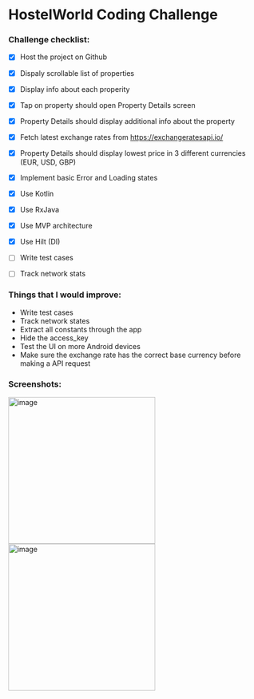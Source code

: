 # HostelWorld Coding Challenge

### Challenge checklist:

- [x]  Host the project on Github
- [x]  Dispaly scrollable list of properties
- [x]  Display info about each properity
- [x]  Tap on property should open Property Details screen
- [x]  Property Details should display additional info about the property
- [x]  Fetch latest exchange rates from https://exchangeratesapi.io/
- [x]  Property Details should display lowest price in 3 different currencies (EUR, USD, GBP)
- [x]  Implement basic Error and Loading states 
- [x]  Use Kotlin
- [x]  Use RxJava
- [x]  Use MVP architecture
- [x]  Use Hilt (DI)
- [ ]  Write test cases
- [ ]  Track network stats


### Things that I would improve:
- Write test cases
- Track network states
- Extract all constants through the app
- Hide the access_key
- Test the UI on more Android devices
- Make sure the exchange rate has the correct base currency before making a API request


### Screenshots:

<img width="294" alt="image" src="https://github.com/damirj/HostelWorldChallenge/assets/33004274/bf5f5aaa-4bc4-446a-a4bb-9d92abd6a9d6">

<img width="294" alt="image" src="https://github.com/damirj/HostelWorldChallenge/assets/33004274/8f49881b-9078-485d-95d9-aa3b018ad1bf">
